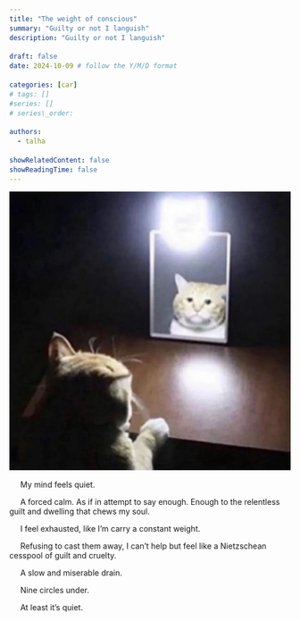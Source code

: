 ```yaml
---
title: "The weight of conscious"
summary: "Guilty or not I languish"
description: "Guilty or not I languish"

draft: false
date: 2024-10-09 # follow the Y/M/D format 

categories: [car]
# tags: []
#series: []
# series\_order: 

authors:
  - talha

showRelatedContent: false
showReadingTime: false
---
```


![](image.png)

&nbsp;&nbsp;&nbsp;&nbsp; My mind feels quiet.

&nbsp;&nbsp;&nbsp;&nbsp; A forced calm. As if in attempt to say enough. Enough to the relentless guilt and dwelling that chews my soul.

&nbsp;&nbsp;&nbsp;&nbsp; I feel exhausted, like I’m carry a constant weight.

&nbsp;&nbsp;&nbsp;&nbsp; Refusing to cast them away, I can’t help but feel like a Nietzschean cesspool of guilt and cruelty.

&nbsp;&nbsp;&nbsp;&nbsp; A slow and miserable drain.

&nbsp;&nbsp;&nbsp;&nbsp; Nine circles under.

&nbsp;&nbsp;&nbsp;&nbsp; At least it’s quiet.
